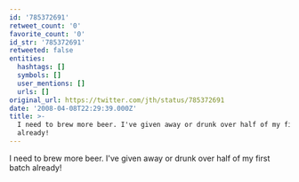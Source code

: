 ```yaml
---
id: '785372691'
retweet_count: '0'
favorite_count: '0'
id_str: '785372691'
retweeted: false
entities:
  hashtags: []
  symbols: []
  user_mentions: []
  urls: []
original_url: https://twitter.com/jth/status/785372691
date: '2008-04-08T22:29:39.000Z'
title: >-
  I need to brew more beer. I've given away or drunk over half of my first batch
  already!
---
```


I need to brew more beer. I've given away or drunk over half of my first batch already!
